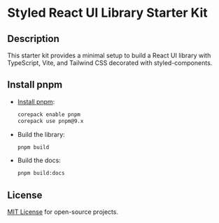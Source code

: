 # Styled React UI Library Starter Kit

## Description

This starter kit provides a minimal setup to build a React UI library with TypeScript, Vite, and Tailwind CSS decorated with styled-components.

## Install pnpm

- [Install pnpm](https://pnpm.io/installation):
   ```sh
   corepack enable pnpm
   corepack use pnpm@9.x
   ```

- Build the library:
  ```sh
  pnpm build
  ```
  
- Build the docs:
  ```sh
  pnpm build:docs
  ```

## License

[MIT License](LICENSE) for open-source projects.
